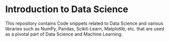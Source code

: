 # Introduction to Data Science
This repository contains Code snippets related to Data Science and various libraries such as NumPy, Pandas, Scikit-Learn, Matplotlib, etc. that are used as a pivotal part of Data Science and Machine Learning.
